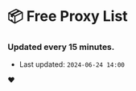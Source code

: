 # :package: Free Proxy List
### Updated every 15 minutes.

- Last updated: `2024-06-24 14:00`

:heart:
